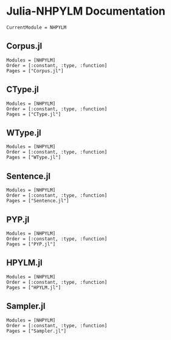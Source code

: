 # Julia-NHPYLM Documentation

```@meta
CurrentModule = NHPYLM
```

## Corpus.jl

```@autodocs
Modules = [NHPYLM]
Order = [:constant, :type, :function]
Pages = ["Corpus.jl"]
```

## CType.jl

```@autodocs
Modules = [NHPYLM]
Order = [:constant, :type, :function]
Pages = ["CType.jl"]
```

## WType.jl

```@autodocs
Modules = [NHPYLM]
Order = [:constant, :type, :function]
Pages = ["WType.jl"]
```

## Sentence.jl

```@autodocs
Modules = [NHPYLM]
Order = [:constant, :type, :function]
Pages = ["Sentence.jl"]
```

## PYP.jl

```@autodocs
Modules = [NHPYLM]
Order = [:constant, :type, :function]
Pages = ["PYP.jl"]
```

## HPYLM.jl

```@autodocs
Modules = [NHPYLM]
Order = [:constant, :type, :function]
Pages = ["HPYLM.jl"]
```

<!-- ## WHPYLM.jl

```@autodocs
Modules = [NHPYLM]
Order = [:constant, :type, :function]
Pages = ["WHPYLM.jl"]
```

## CHPYLM.jl

```@autodocs
Modules = [NHPYLM]
Order = [:constant, :type, :function]
Pages = ["CHPYLM.jl"]
``` -->

## Sampler.jl

```@autodocs
Modules = [NHPYLM]
Order = [:constant, :type, :function]
Pages = ["Sampler.jl"]
```
<!-- 
## Model.jl

```@autodocs
Modules = [NHPYLM]
Order = [:constant, :type, :function]
Pages = ["NHPYLM.jl"]
```

## Train.jl

```@autodocs
Modules = [NHPYLM]
Order = [:constant, :type, :function]
Pages = ["Train.jl"]
``` -->
